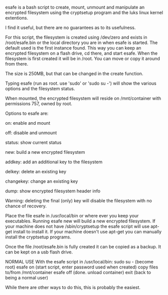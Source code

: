 esafe is a bash script to create, mount, unmount and manipulate 
an encrypted filesystem using the cryptsetup program and the luks
linux kernel extentions.

I find it useful, but there are no guarantees as to its usefulness.

For this script, the filesystem is created using /dev/zero and exists
in /root/esafe.bin  or the local directory you are in when esafe is 
started. The default used is the first instance found. This way you can
keep an encrypted filesystem on a flash drive, cd there, and start 
esafe. When the filesystem is first created it will be in /root. You 
can move or copy it around from there.

The size is 250MB, but that can be changed in the create function.

Typing esafe (run as root. use 'sudo' or 'sudo su -') will show the
various options and the filesystem status.

When mounted, the encrypted filesystem will reside on /mnt/container
with permissions 757, owned by root.

Options to esafe are:

on:         enable and mount

off:        disable and unmount

status:     show current status

new:        build a new encrypted filesystem

addkey:	   add an additional key to the filesystem

delkey:     delete an existing key

changekey:  change an existing key

dump:       show encrypted filesystem header info

Warning: deleting the final (only) key will disable
the filesystem with no chance of recovery.

Place the file esafe in /usr/local/bin or where ever you keep your 
executables. Running esafe new will build a new encrypted filesystem.
If your machine does not have /sbin/cryptsetup the esafe script will
use apt-get install to install it. If your machine doesn't use apt-get
you can manually install the cryptsetup programs.

Once the file /root/esafe.bin is fully created it can be copied
as a backup. It can be kept on a usb flash drive.

NORMAL USE
With the esafe script in /usr/local/bin:
sudo su -   (become root)
esafe on    (start script, enter password used when created)
copy files to/from /mnt/container
esafe off   (done. unload container)
exit        (back to being a normal user)

While there are other ways to do this, this is probably the easiest.


